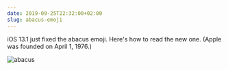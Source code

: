 ```yaml
---
date: 2019-09-25T22:32:00+02:00
slug: abacus-emoji
---
```

iOS 13.1 just fixed the abacus emoji. Here's how to read the new one. (Apple was founded on April 1, 1976.)

![abacus](https://hans.gerwitz.com/media/2019-09/abacus.gif)
